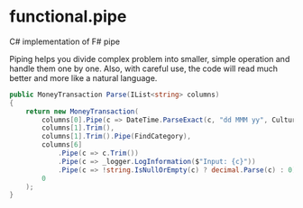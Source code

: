 # functional.pipe

C# implementation of F# pipe

Piping helps you divide complex problem into smaller, simple operation and handle them one by one. Also, with careful use, the code will read much better and more like a natural language.

```csharp
public MoneyTransaction Parse(IList<string> columns)
{
    return new MoneyTransaction(
        columns[0].Pipe(c => DateTime.ParseExact(c, "dd MMM yy", CultureInfo.InvariantCulture)),
        columns[1].Trim(),
        columns[1].Trim().Pipe(FindCategory),
        columns[6]
            .Pipe(c => c.Trim())
            .Pipe(c => _logger.LogInformation($"Input: {c}"))
            .Pipe(c => !string.IsNullOrEmpty(c) ? decimal.Parse(c) : 0),
        0
    );
}
```

